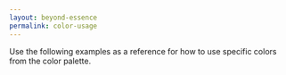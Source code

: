 ```yaml
---
layout: beyond-essence
permalink: color-usage
---
```


Use the following examples as a reference for how to use specific colors from the color palette.
